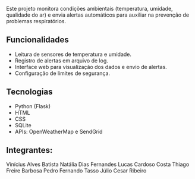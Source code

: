 Este projeto monitora condições ambientais (temperatura, umidade, qualidade do ar) e envia alertas automáticos para auxiliar na prevenção de problemas respiratórios.


## Funcionalidades
- Leitura de sensores de temperatura e umidade.
- Registro de alertas em arquivo de log.
- Interface web para visualização dos dados e envio de alertas.
- Configuração de limites de segurança.

## Tecnologias
- Python (Flask)
- HTML
- CSS
- SQLite
- APIs: OpenWeatherMap e SendGrid

 ## Integrantes:

 Vinícius Alves Batista
 Natália Dias Fernandes
 Lucas Cardoso Costa
 Thiago Freire Barbosa
 Pedro Fernando Tasso
 Júlio Cesar Ribeiro


